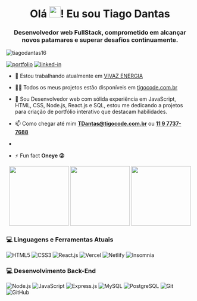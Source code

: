 <h1 align="center">Olá <img src="https://raw.githubusercontent.com/kaueMarques/kaueMarques/master/hi.gif" width="30px">! Eu sou Tiago Dantas</h1>
<h3 align="center">Desenvolvedor web FullStack, comprometido em alcançar novos patamares e superar desafios continuamente.</h3>
<p align="left"> <img src="https://img.shields.io/badge/Profile%20views-Tiago%20Dantas-blue" alt="tiagodantas16" /> </p>

[![portfolio](https://img.shields.io/badge/Portfolio-323330?style=for-the-badge&logo=Google-chrome&logoColor=F7DF1E)](https://github.com/tigocode)
[![linked-in](https://img.shields.io/badge/Linkedin-0077B5?style=for-the-badge&logo=LinkedIn&logoColor=white)](https://www.linkedin.com/in/tigo-code/)

- 🔭 Estou trabalhando atualmente em [VIVAZ ENERGIA](https://www.vivazenergia.com.br/)

- 👨‍💻 Todos os meus projetos estão disponíveis em [tigocode.com.br](https://github.com/tigocode)

- 💬 Sou Desenvolvedor web com sólida experiência em JavaScript, HTML, CSS, Node.js, React.js e SQL, estou me dedicando a projetos para criação de portfólio interativo que destacam habilidades.

- 📫 Como chegar até mim **TDantas@tigocode.com.br** ou **[11 9 7737-7688](https://wa.me/5511977377688)**
  
- 

- ⚡ Fun fact **Oneye 😜**

<div align="center">
  <img height="160em" src="https://github-readme-stats.vercel.app/api?username=tigocode&theme=dracula&show_icons=true&hide_border=false&count_private=false" >
  <img height="160em" src="https://github-readme-stats.vercel.app/api?username=tigocode&theme=dracula&hide_border=false" >
  <img height="160em" src="https://github-readme-stats.vercel.app/api/top-langs/?username=tigocode&theme=dracula&show_icons=true&hide_border=false&layout=compact" >
</div>

### :computer: Linguagens e Ferramentas Atuais
![HTML5](https://img.shields.io/badge/HTML5-E34F26?style=for-the-badge&logo=html5&logoColor=white)
![CSS3](https://img.shields.io/badge/CSS3-1572B6?style=for-the-badge&logo=css3&logoColor=white)
![React.js](https://img.shields.io/badge/React.js-61DAFB?style=for-the-badge&logo=react&logoColor=black)
![Vercel](https://img.shields.io/badge/Vercel-000?style=for-the-badge&logo=vercel)
![Netlify](https://img.shields.io/badge/Netlify-000?style=for-the-badge&logo=netlify)
![Insomnia](https://img.shields.io/badge/Insomnia-58B7F8?style=for-the-badge&logo=insomnia&logoColor=white)
  
### :computer: Desenvolvimento Back-End

![Node.js](https://img.shields.io/badge/Node.js-339933?style=for-the-badge&logo=nodedotjs&logoColor=white)
![JavaScript](https://img.shields.io/badge/JavaScript-000?style=for-the-badge&logo=javascript)
![Express.js](https://img.shields.io/badge/Express.js-000?style=for-the-badge&logo=express)
![MySQL](https://img.shields.io/badge/MySQL-00000F?style=for-the-badge&logo=mysql&logoColor=white)
![PostgreSQL](https://img.shields.io/badge/PostgreSQL-000?style=for-the-badge&logo=postgresql)
![Git](https://img.shields.io/badge/Git-000?style=for-the-badge&logo=git)
![GitHub](https://img.shields.io/badge/GitHub-000?style=for-the-badge&logo=github)
